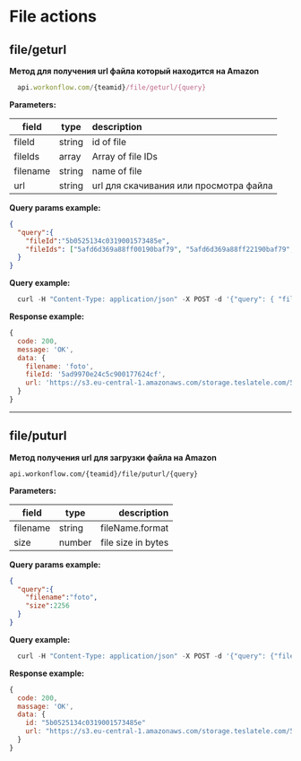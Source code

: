 # File actions

## file/geturl

**Метод для получения url файла который находится на Amazon**

```js
  api.workonflow.com/{teamid}/file/geturl/{query}
```

**Parameters:**

| field    | type   | description                            |
| ---------|--------| :------------------                    |
| fileId   | string | id of file                             |
| fileIds  | array  | Array of file IDs                      |
| filename | string | name of file                           | 
| url      | string | url для скачивания или просмотра файла |


**Query params example:**

```json
{
  "query":{
    "fileId":"5b0525134c0319001573485e",
    "fileIds": ["5afd6d369a88ff00190baf79", "5afd6d369a88ff22190baf79", "5afd6d369a88ff00190bas12"]
  }
}
```

**Query example:**

```js
  curl -H "Content-Type: application/json" -X POST -d '{"query": { "fileId":"5b0525134c0319001573485e" }}' https://api.workonflow.com/333ccc134c0319001573485e/comment/count
```

**Response example:**
```js
{
  code: 200,
  message: 'OK',
  data: {
    filename: 'foto',
    fileId: '5ad9970e24c5c900177624cf',
    url: 'https://s3.eu-central-1.amazonaws.com/storage.teslatele.com/5af979addb6cec001515779b/image.png?X-Amz-Algorithm=AWSAC-SHA256&X-Amz-Credential=AKIAJ7FMTV4FQA%2F20180725%2Feu-central-1%2Fs3%2Faws4_request&X-Amz-Date=20180725T091&X-Amz-Expires=259200&X-Amz-Signature=5c6a9d6d1b418792fa64ce78545f88f2ca9695844fd8b6127d6c683697861528&X-Amz-SignedHeaders=host'
  }
}
```
---

## file/puturl

**Метод получения url для загрузки файла на Amazon**

```api.workonflow.com/{teamid}/file/puturl/{query}```

**Parameters:**

| field         | type   | description            |
| ------------- |--------| ----------------------:|
| filename      | string | fileName.format        |
| size          | number | file size in bytes     |

**Query params example:**

```json
{
  "query":{
    "filename":"foto",
    "size":2256
  }
}
```

**Query example:**

```js
  curl -H "Content-Type: application/json" -X POST -d '{"query": {"filename":"foto", "size":"2256"}}' https://api.workonflow.com/333ccc134c0319001573485e/comment/count
```

**Response example:**

```js
{
  code: 200,
  massage: 'OK',
  data: {
    id: "5b0525134c0319001573485e"
    url: "https://s3.eu-central-1.amazonaws.com/storage.teslatele.com/5af979addb6cec001515779b/image.png?X-Amz-Algorithm=AWSAC-SHA256&X-Amz-Credential=AKIAJ7FMTV4FQA%2F20180725%2Feu-central-1%2Fs3%2Faws4_request&X-Amz-Date=20180725T091&X-Amz-Expires=259200&X-Amz-Signature=5c6a9d6d1b418792fa64ce78545f88f2ca9695844fd8b6127d6c683697861528&X-Amz-SignedHeaders=host"
  }
}
```
